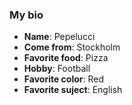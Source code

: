 ### My bio

- **Name**: Pepelucci
- **Come from**: Stockholm
- **Favorite food**: Pizza
- **Hobby**: Football
- **Favorite color**: Red
- **Favorite suject**: English 
